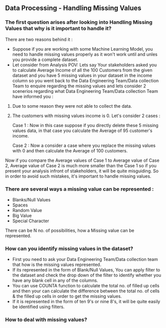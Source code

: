 
## Data Processing - Handling Missing Values


### The first question arises after looking into Handling Missing Values that why is it important to handle it?

There are two reasons behind it :
* Suppose if you are working with some Machine Learning Model, you need to handle missing values properly as it won't work until and unles you provide a complete dataset.
* Let consider from Analysis POV:
Lets say Your stakeholders asked you to calculate Average Income of all the 100 Customers from the given dataset and you have 5 missing values in your dataset in the income column so you went back to the Data Engineering Team/Data collection Team to enquire regarding the missing values and lets consider 2 scenerios regarding what Data Engineering Team/Data collection Team have informed you :

1. Due to some reason they were not able to collect the data.
2. The customers with missing values income is 0. Let's consider 2 cases :
   
   Case 1 : Now in this case suppose if you directly delete these 5 missing values data, in that case you calculate the Average of 95 customer's income.
   
   Case 2 : Now a consider a case where you replace the missing values with 0 and then calculate the Average of 100 customers.

Now if you compare the Average values of Case 1 to Average value of Case 2, Average value of Case 2 is much more smaller than the Case 1 so if you present your analysis infront of stakeholders, it will be quite misguiding. So in order to avoid such mistakes, it's important to handle missing values.


### There are several ways a missing value can be represented : 
* Blanks/Null Values
* Spaces
* Random Value
* Big Value
* Special Character

There can be N no. of possibilities, how a Missing value can be represented.


### How can you identify missing values in the dataset?

* First you need to ask your Data Engineering Team/Data collection team that how is the missing values represented.
* If its represented in the form of Blank/Null Values, You can apply filter to the dataset and check the drop down of the filter to identify whether you have any blank cell in any of the columns.
* You can use COUNTA function to calculate the total no. of filled up cells and then your can calculate the difference between the total no. of cells & the filled up cells in order to get the missing values.
* If it is represented in the form of ten 9's or nine 8's, it will be quite easily be identified using filters.


### How to deal with missing values?
  
  
